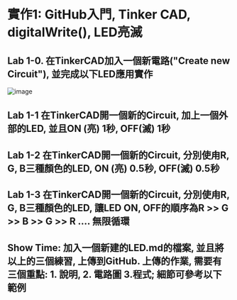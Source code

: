 # 實作1: GitHub入門, Tinker CAD, digitalWrite(), LED亮滅 

## Lab 1-0. 在TinkerCAD加入一個新電路("Create new Circuit"), 並完成以下LED應用實作

![image](https://github.com/Grace-TA/ES_Fall2023/assets/89304181/14167815-f25a-4999-ac5b-71382e796975)



## Lab 1-1 在TinkerCAD開一個新的Circuit, 加上一個外部的LED, 並且ON (亮) 1秒, OFF(滅) 1秒


## Lab 1-2 在TinkerCAD開一個新的Circuit, 分別使甪R, G, B三種顏色的LED, ON (亮) 0.5秒, OFF(滅) 0.5秒


## Lab 1-3 在TinkerCAD開一個新的Circuit, 分別使甪R, G, B三種顏色的LED, 讓LED ON, OFF的順序為R >> G >> B >> G >> R .... 無限循環


## Show Time: 加入一個新建的LED.md的檔案, 並且將以上的三個練習, 上傳到GitHub. 上傳的作業, 需要有三個重點: 1. 說明, 2. 電路圖 3.程式; 細節可參考以下範例
